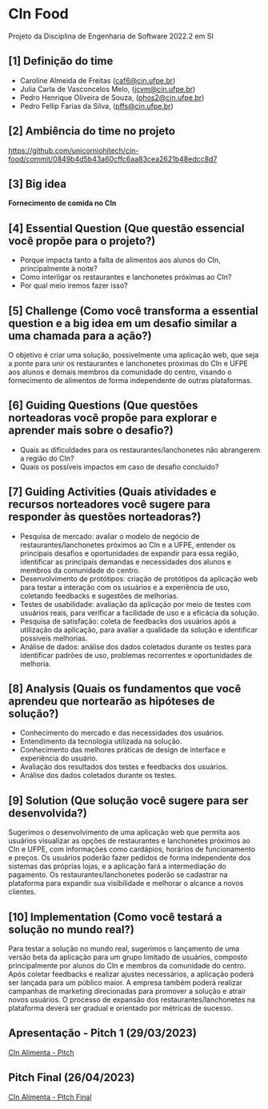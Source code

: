 # CIn Food 
Projeto da Disciplina de Engenharia de  Software 2022.2 em SI


## [1] Definição do time

- Caroline Almeida de Freitas (caf6@cin.ufpe.br)
- Julia Carla de Vasconcelos Melo, (jcvm@cin.ufpe.br)
- Pedro Henrique Oliveira de Souza, (phos2@cin.ufpe.br)
- Pedro Fellip Farias da Silva, (pffs@cin.ufpe.br) 

## [2] Ambiência do time no projeto

https://github.com/unicorniohitech/cin-food/commit/0849b4d5b43a60cffc6aa83cea2621b48edcc8d7 

## [3] Big idea 

**Fornecimento de comida no CIn**

## [4] Essential Question (Que questão essencial você propõe para o projeto?)

- Porque impacta tanto a falta de alimentos aos alunos do CIn, principalmente à noite?
- Como interligar os restaurantes e lanchonetes próximas ao CIn?
- Por qual meio iremos fazer isso?

## [5] Challenge (Como você transforma a essential question e a big idea em um desafio similar a uma chamada para a ação?)

O objetivo é criar uma solução, possivelmente uma aplicação web, que seja a ponte para unir os restaurantes e lanchonetes próximas do CIn e UFPE aos alunos e demais membros da comunidade do centro, visando o fornecimento de alimentos de forma independente de outras plataformas.

## [6] Guiding Questions (Que questões norteadoras você propõe para explorar e aprender mais sobre o desafio?)

- Quais as dificuldades para os restaurantes/lanchonetes não abrangerem a região do CIn?
- Quais os possíveis impactos em caso de desafio concluído?

## [7] Guiding Activities (Quais atividades e recursos norteadores você sugere para responder às questões norteadoras?)

- Pesquisa de mercado: avaliar o modelo de negócio de restaurantes/lanchonetes próximos ao CIn e a UFPE, entender os principais desafios e oportunidades de expandir para essa região, identificar as principais demandas e necessidades dos alunos e membros da comunidade do centro.
- Desenvolvimento de protótipos: criação de protótipos da aplicação web para testar a interação com os usuários e a experiência de uso, coletando feedbacks e sugestões de melhorias.
- Testes de usabilidade: avaliação da aplicação por meio de testes com usuários reais, para verificar a facilidade de uso e a eficácia da solução.
- Pesquisa de satisfação: coleta de feedbacks dos usuários após a utilização da aplicação, para avaliar a qualidade da solução e identificar possíveis melhorias.
- Análise de dados: análise dos dados coletados durante os testes para identificar padrões de uso, problemas recorrentes e oportunidades de melhoria.

## [8] Analysis (Quais os fundamentos que você aprendeu que nortearão as hipóteses de solução?)

- Conhecimento do mercado e das necessidades dos usuários.
- Entendimento da tecnologia utilizada na solução.
- Conhecimento das melhores práticas de design de interface e experiência do usuário.
- Avaliação dos resultados dos testes e feedbacks dos usuários.
- Análise dos dados coletados durante os testes.

## [9] Solution (Que solução você sugere para ser desenvolvida?)

Sugerimos o desenvolvimento de uma aplicação web que permita aos usuários visualizar as opções de restaurantes e lanchonetes próximos ao CIn e UFPE, com informações como cardápios, horários de funcionamento e preços. Os usuários poderão fazer pedidos de forma independente dos sistemas das próprias lojas, e a aplicação fará a intermediação do pagamento. Os restaurantes/lanchonetes poderão se cadastrar na plataforma para expandir sua visibilidade e melhorar o alcance a novos clientes.

## [10] Implementation (Como você testará a solução no mundo real?)
Para testar a solução no mundo real, sugerimos o lançamento de uma versão beta da aplicação para um grupo limitado de usuários, composto principalmente por alunos do CIn e membros da comunidade do centro. Após coletar feedbacks e realizar ajustes necessários, a aplicação poderá ser lançada para um público maior. A empresa também poderá realizar campanhas de marketing direcionadas para promover a solução e atrair novos usuários. O processo de expansão dos restaurantes/lanchonetes na plataforma deverá ser gradual e orientado por métricas de sucesso.

## Apresentação - Pitch 1 (29/03/2023)

[CIn Alimenta - Pitch](https://docs.google.com/presentation/d/18ldFkZwM8Ybs-iTzvxpZFuO7zpptNnyA1RD09Ojtujc/edit)

## Pitch Final (26/04/2023)

[CIn Alimenta - Pitch Final](https://www.canva.com/design/DAFfvmQ5h_s/raZXBNzi8UZRAgOzM6jOPQ/view?utm_content=DAFfvmQ5h_s&utm_campaign=designshare&utm_medium=link&utm_source=publishsharelink)
